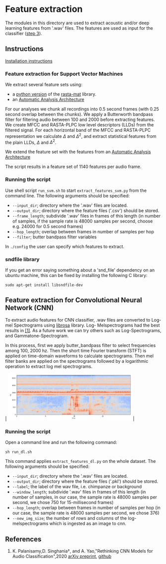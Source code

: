 # Feature extraction

The modules in this directory are used to extract acoustic and/or deep learning features from '.wav' files. The features are used as input for the classifier ([step 3](../3_classifier)).

## Instructions

[Installation instructions](https://github.com/UtrechtUniversity/animal-sounds#getting-started)

### Feature extraction for Support Vector Machines
We extract several feature sets using:

- a [python version](https://github.com/mystlee/rasta_py) of the [rasta-mat](https://www.ee.columbia.edu/~dpwe/resources/matlab/rastamat/) library.
- an [Automatic Analysis Architecture](https://doi.org/10.5281/zenodo.1216028)

For our analyses we chunk all recordings into 0.5 second frames (with 0.25 second overlap between the chunks).
We apply a Butterworth bandpass filter for filtering audio between 100 and 2000 before extracting features. 
We create MFCC and RASTA-PLPC low level descriptors (LLDs) from the filtered signal. For each horizontal band of the MFCC and RASTA-PLPC representation we calculate $\Delta$ and $\Delta^2$, and extract statistical features from the plain LLDs, $\Delta$ and $\Delta^2$.

We extend the feature set with the features from an [Automatic Analysis Architecture](https://doi.org/10.5281/zenodo.1216028)

The script results in a feature set of 1140 features per audio frame.

### Running the script
Use shell script `run_svm.sh` to start `extract_features_svm.py` from the command line. The following arguments should be specified:
- `--input_dir`; directory where the '.wav' files are located.
- `--output_dir`; directory where the feature files ('.csv') should be stored.
- `--frame_length`; subdivide '.wav' files in frames of this length (in number of samples, if the sample rate is 48000 samples per second, choose e.g. 24000 for 0.5 second frames)
- `--hop_length`; overlap between frames in number of samples per hop
- `--filter`; butter bandpass filter variables 

In `./config` the user can specify which features to extract.

### sndfile library
If you get an error saying something about a 'snd_file' dependency on an ubuntu machine, this can be fixed by installing the following C library:
```
sudo apt-get install libsndfile-dev
```
## Feature extraction for Convolutional Neural Network (CNN)
To extract audio features for CNN classifier, .wav files are converted to Log-mel Spectrograms using [librosa](https://zenodo.org/badge/latestdoi/6309729) library. 
Log- Melspectrograms had the best results in [[1]](#ref). As a future work we can try others such as Log-Spectrograms, and Gammatone-Spectrogram.

In this process, first we apply butter_bandpass filter to select frequencies among 100, 2000 hz. Then the short time Fourier transform (STFT) is applied on time-domain waveforms to calculate spectrograms. 
Then mel filter banks are applied on the spectrograms followed by a logarithmic operation to extract log mel spectrograms. 

| <img src="../../img/melspectrogram.png" width="400" /> | 

### Running the script
Open a command line and run the following command:
```
sh run_dl.sh
```

This command applies `extract_features_dl.py` on the whole dataset. The following arguments should be specified:
- `--input_dir`; directory where the '.wav' files are located.
- `--output_dir`; directory where the feature files ('.pkl') should be stored.
- `--label`; the label of the wav file, i.e. chimpanze or background
- `--window_length`; subdivide '.wav' files in frames of this length (in number of samples, in our case, the sample rate is 48000 samples per second, we chose 750 for 15-millisecond frames)
- `--hop_length`; overlap between frames in number of samples per hop (in our case, the sample rate is 48000 samples per second, we chose 376)
- `--new_img_size`; the number of rows and columns of the log-melspectrograms which is ingested as an image to cnn.

## <a name="ref"></a>References
1. K. Palanisamy,D. Singhania†, and A. Yao,"Rethinking CNN Models for Audio Classification",2020 
   [arXiv preprint](https://arxiv.org/abs/2007.11154), [github](https://github.com/kamalesh0406/Audio-Classification)